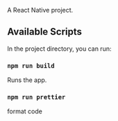 A React Native project.

## Available Scripts

In the project directory, you can run:

### `npm run build`

Runs the app.<br>

### `npm run prettier`

format code
